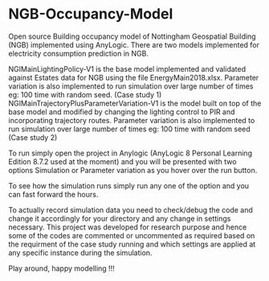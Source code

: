 # NGB-Occupancy-Model
Open source Building occupancy model of Nottingham Geospatial Building (NGB) implemented using AnyLogic. There are two models implemented for electricity consumption prediction in NGB. 

NGIMainLightingPolicy-V1 is the base model implemented and validated against Estates data for NGB using the file EnergyMain2018.xlsx. Parameter variation is also implemented to run simulation over large number of times eg: 100 time with random seed. (Case study 1)
NGIMainTrajectoryPlusParameterVariation-V1 is the model built on top of the base model and modified by changing the lighting control to PIR and incorporating trajectory routes. Parameter variation is also implemented to run simulation over large number of times eg: 100 time with random seed (Case study 2)

To run simply open the project in Anylogic (AnyLogic 8 Personal Learning Edition 8.7.2 used at the moment) and you will be presented with two options Simulation or Parameter variation as you hover over the run button.

To see how the simulation runs simply run any one of the option and you can fast forward the hours.

To actually record simulation data you need to check/debug the code and change it accordingly for your directory and any change in settings necessary. This project was developed for research purpose and hence some of the codes are commented or uncommented as required based on the requirment of the case study running and which settings are applied at any specific instance during the simulation.

Play around, happy modelling  !!! 

